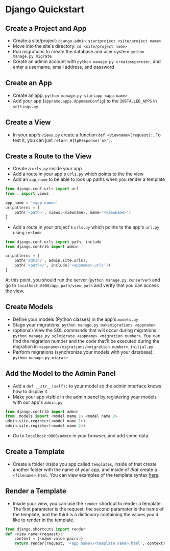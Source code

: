 # Django Quickstart


## Create a Project and App

- Create a site/project: `django-admin startproject <site/project name>`
- Move into the site's directory: `cd <site/project name>`
- Run migrations to create the database and user system `python manage.py migrate`
- Create an admin account with `python manage.py createsuperuser`, and enter a username, email address, and password

## Create an App

- Create an app: `python manage.py startapp <app-name>`
- Add your app (`appname.apps.AppnameConfig`) to the `INSTALLED_APPS` in `settings.py`

## Create a View

- In your app's `views.py` create a function `def <viewname>(request):`. To test it, you can just `return HttpResponse('ok')`.

## Create a Route to the View

- Create a `urls.py` inside your app
- Add a route in your app's `urls.py` which points to the the view
- Add an `app_name` to be able to look up paths when you render a template

```python
from django.conf.urls import url
from . import views

app_name = '<app name>'
urlpatterns = [
    path('<path>', views.<viewname>, name='<viewname>')
]
```

- Add a route in your project's `urls.py` which points to the app's `url.py` using `include`

```python
from django.conf.urls import path, include
from django.contrib import admin

urlpatterns = [
    path('admin/', admin.site.urls),
    path('<path>/', include('<appname>.urls'))
]
```

At this point, you should run the server (`python manage.py runserver`) and go to `localhost:8000/app_path/view_path` and verify that you can access the view.

## Create Models

- Define your models (Python classes) in the app's `models.py`
- Stage your migrations: `python manage.py makemigrations <appname>`
- (optional) View the SQL commands that will occur during migrations: `python manage.py sqlmigrate <appname> <migration number>`. You can find the migration number and the code that'll be executed during the migration in `<appname>/migrations/<migration number>_initial.py`
- Perform migrations (synchronize your models with your database): `python manage.py migrate`

## Add the Model to the Admin Panel

- Add a `def __str__(self):` to your model so the admin interface knows how to display it.
- Make your app visible in the admin panel by registering your models with our app's `admin.py`

```python
from django.contrib import admin
from .models import <model name 1> <model name 2>
admin.site.register(<model name 1>)
admin.site.register(<model name 2>)
```

- Go to `localhost:8000/admin` in your browser, and add some data.


## Create a Template

- Create a folder inside you app called `templates`, inside of that create another folder with the name of your app, and inside of *that* create a `<filename>.html`. You can view examples of the template syntax [here](03%20-%20Templates.md).

## Render a Template

- Inside your view, you can use the `render` shortcut to render a template. The first parameter is the request, the second parameter is the name of the template, and the third is a dictionary containing the values you'd like to render in the template.

```python
from django.shortcuts import render
def <view name>(request):
    context = {<name-value pairs>}
    return render(request, '<app name>/<template name>.html', context)
```